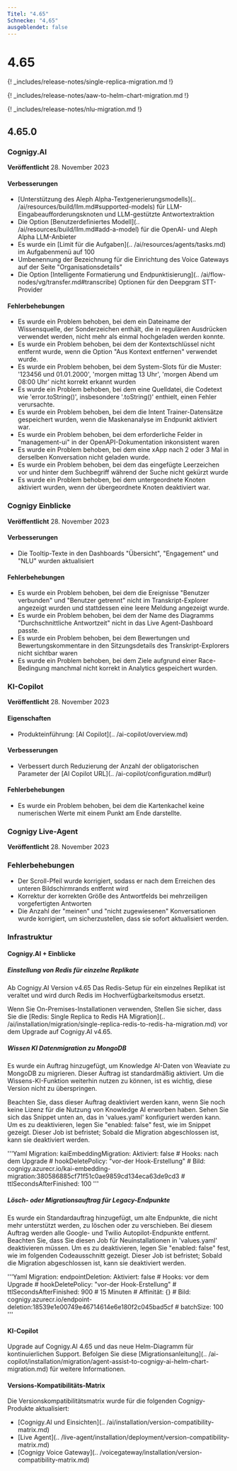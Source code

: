 ```yaml
---
Titel: "4.65"
Schnecke: "4,65"
ausgeblendet: false
---
```


# 4.65

{! _includes/release-notes/single-replica-migration.md !}

{! _includes/release-notes/aaw-to-helm-chart-migration.md !}

{! _includes/release-notes/nlu-migration.md !}

## 4.65.0

### Cognigy.AI

**Veröffentlicht** 28. November 2023

#### Verbesserungen

- [Unterstützung des Aleph Alpha-Textgenerierungsmodells](.. /ai/resources/build/llm.md#supported-models) für LLM-Eingabeaufforderungsknoten und LLM-gestützte Antwortextraktion
- Die Option [Benutzerdefiniertes Modell](.. /ai/resources/build/llm.md#add-a-model) für die OpenAI- und Aleph Alpha LLM-Anbieter
- Es wurde ein [Limit für die Aufgaben](.. /ai/resources/agents/tasks.md) im Aufgabenmenü auf 100
- Umbenennung der Bezeichnung für die Einrichtung des Voice Gateways auf der Seite "Organisationsdetails"
- Die Option [Intelligente Formatierung und Endpunktisierung](.. /ai/flow-nodes/vg/transfer.md#transcribe) Optionen für den Deepgram STT-Provider

#### Fehlerbehebungen

- Es wurde ein Problem behoben, bei dem ein Dateiname der Wissensquelle, der Sonderzeichen enthält, die in regulären Ausdrücken verwendet werden, nicht mehr als einmal hochgeladen werden konnte.
- Es wurde ein Problem behoben, bei dem der Kontextschlüssel nicht entfernt wurde, wenn die Option "Aus Kontext entfernen" verwendet wurde.
- Es wurde ein Problem behoben, bei dem System-Slots für die Muster: '123456 und 01.01.2000', 'morgen mittag 13 Uhr', 'morgen Abend um 08:00 Uhr' nicht korrekt erkannt wurden
- Es wurde ein Problem behoben, bei dem eine Quelldatei, die Codetext wie 'error.toString()', insbesondere '.toString()' enthielt, einen Fehler verursachte.
- Es wurde ein Problem behoben, bei dem die Intent Trainer-Datensätze gespeichert wurden, wenn die Maskenanalyse im Endpunkt aktiviert war.
- Es wurde ein Problem behoben, bei dem erforderliche Felder in "management-ui" in der OpenAPI-Dokumentation inkonsistent waren
- Es wurde ein Problem behoben, bei dem eine xApp nach 2 oder 3 Mal in derselben Konversation nicht geladen wurde.
- Es wurde ein Problem behoben, bei dem das eingefügte Leerzeichen vor und hinter dem Suchbegriff während der Suche nicht gekürzt wurde
- Es wurde ein Problem behoben, bei dem untergeordnete Knoten aktiviert wurden, wenn der übergeordnete Knoten deaktiviert war.

### Cognigy Einblicke

**Veröffentlicht** 28. November 2023

#### Verbesserungen

- Die Tooltip-Texte in den Dashboards "Übersicht", "Engagement" und "NLU" wurden aktualisiert

#### Fehlerbehebungen

- Es wurde ein Problem behoben, bei dem die Ereignisse "Benutzer verbunden" und "Benutzer getrennt" nicht im Transkript-Explorer angezeigt wurden und stattdessen eine leere Meldung angezeigt wurde.
- Es wurde ein Problem behoben, bei dem der Name des Diagramms "Durchschnittliche Antwortzeit" nicht in das Live Agent-Dashboard passte.
- Es wurde ein Problem behoben, bei dem Bewertungen und Bewertungskommentare in den Sitzungsdetails des Transkript-Explorers nicht sichtbar waren
- Es wurde ein Problem behoben, bei dem Ziele aufgrund einer Race-Bedingung manchmal nicht korrekt in Analytics gespeichert wurden.

### KI-Copilot

**Veröffentlicht** 28. November 2023

#### Eigenschaften

- Produkteinführung: [AI Copilot](.. /ai-copilot/overview.md)

#### Verbesserungen

- Verbessert durch Reduzierung der Anzahl der obligatorischen Parameter der [AI Copilot URL](.. /ai-copilot/configuration.md#url)

#### Fehlerbehebungen

- Es wurde ein Problem behoben, bei dem die Kartenkachel keine numerischen Werte mit einem Punkt am Ende darstellte.

### Cognigy Live-Agent

**Veröffentlicht** 28. November 2023

### Fehlerbehebungen

- Der Scroll-Pfeil wurde korrigiert, sodass er nach dem Erreichen des unteren Bildschirmrands entfernt wird
- Korrektur der korrekten Größe des Antwortfelds bei mehrzeiligen vorgefertigten Antworten 
- Die Anzahl der "meinen" und "nicht zugewiesenen" Konversationen wurde korrigiert, um sicherzustellen, dass sie sofort aktualisiert werden.

### Infrastruktur

#### Cognigy.AI + Einblicke

##### Einstellung von Redis für einzelne Replikate

Ab Cognigy.AI Version v4.65
Das Redis-Setup für ein einzelnes Replikat ist veraltet und wird durch Redis im Hochverfügbarkeitsmodus ersetzt.

Wenn Sie On-Premises-Installationen verwenden,
Stellen Sie sicher, dass Sie die [Redis: Single Replica to Redis HA Migration](.. /ai/installation/migration/single-replica-redis-to-redis-ha-migration.md) vor dem Upgrade auf Cognigy.AI v4.65.

##### Wissen KI Datenmigration zu MongoDB

Es wurde ein Auftrag hinzugefügt, um Knowledge AI-Daten von Weaviate zu MongoDB zu migrieren. Dieser Auftrag ist standardmäßig aktiviert. Um die Wissens-KI-Funktion weiterhin nutzen zu können, ist es wichtig, diese Version nicht zu überspringen.

Beachten Sie, dass dieser Auftrag deaktiviert werden kann, wenn Sie noch keine Lizenz für die Nutzung von Knowledge AI erworben haben. Sehen Sie sich das Snippet unten an, das in 'values.yaml' konfiguriert werden kann. Um es zu deaktivieren, legen Sie "enabled: false" fest, wie im Snippet gezeigt. Dieser Job ist befristet; Sobald die Migration abgeschlossen ist, kann sie deaktiviert werden.

'''Yaml
Migration:
  kaiEmbeddingMigration:
    Aktiviert: false
    # Hooks: nach dem Upgrade
    # hookDeletePolicy: "vor-der Hook-Erstellung"
    # Bild: cognigy.azurecr.io/kai-embedding-migration:380586885cf71f51c0ae9859cd134eca63de9cd3
    # ttlSecondsAfterFinished: 100
'''

##### Lösch- oder Migrationsauftrag für Legacy-Endpunkte

Es wurde ein Standardauftrag hinzugefügt, um alte Endpunkte, die nicht mehr unterstützt werden, zu löschen oder zu verschieben. Bei diesem Auftrag werden alle Google- und Twilio Autopilot-Endpunkte entfernt.
Beachten Sie, dass Sie diesen Job für Neuinstallationen in 'values.yaml' deaktivieren müssen.
Um es zu deaktivieren, legen Sie "enabled: false" fest, wie im folgenden Codeausschnitt gezeigt.
Dieser Job ist befristet; Sobald die Migration abgeschlossen ist, kann sie deaktiviert werden.

'''Yaml
Migration:
  endpointDeletion:
    Aktiviert: false
    # Hooks: vor dem Upgrade
    # hookDeletePolicy: "vor-der Hook-Erstellung"
    # ttlSecondsAfterFinished: 900 # 15 Minuten
    # Affinität: {}
    # Bild: cognigy.azurecr.io/endpoint-deletion:18539e1e00749e46714614e6e180f2c045bad5cf
    # batchSize: 100
'''

#### KI-Copilot

Upgrade auf Cognigy.AI 4.65 und das neue Helm-Diagramm für kontinuierlichen Support. Befolgen Sie diese [Migrationsanleitung](.. /ai-copilot/installation/migration/agent-assist-to-cognigy-ai-helm-chart-migration.md) für weitere Informationen.

#### Versions-Kompatibilitäts-Matrix

Die Versionskompatibilitätsmatrix wurde für die folgenden Cognigy-Produkte aktualisiert:

- [Cognigy.AI und Einsichten](.. /ai/installation/version-compatibility-matrix.md)
- [Live Agent](.. /live-agent/installation/deployment/version-compatibility-matrix.md)
- [Cognigy Voice Gateway](.. /voicegateway/installation/version-compatibility-matrix.md)